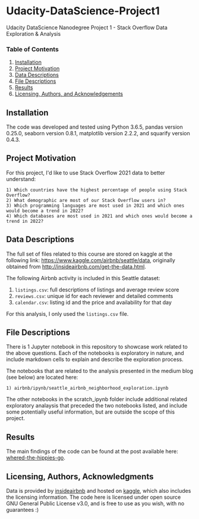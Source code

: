 # Udacity-DataScience-Project1
Udacity DataScience Nanodegree Project 1 - Stack Overflow Data Exploration & Analysis

### Table of Contents

1. [Installation](#installation)
2. [Project Motivation](#motivation)
3. [Data Descriptions](#data)
4. [File Descriptions](#files)
5. [Results](#results)
6. [Licensing, Authors, and Acknowledgements](#licensing)

## Installation <a name="installation"></a>

The code was developed and tested using Python 3.6.5, pandas version 0.25.0, seaborn version 0.8.1, matplotlib version 2.2.2, and squarify version 0.4.3.    

## Project Motivation<a name="motivation"></a>

For this project, I'd like to use Stack Overflow 2021 data to better understand:

    1) Which countries have the highest percentage of people using Stack Overflow?
    2) What demographic are most of our Stack Overflow users in?
    3) Which programming languages are most used in 2021 and which ones would become a trend in 2022?
	4) Which databases are most used in 2021 and which ones would become a trend in 2022?

## Data Descriptions <a name="data"></a>

The full set of files related to this course are stored on kaggle at the following link: https://www.kaggle.com/airbnb/seattle/data, originally obtained from http://insideairbnb.com/get-the-data.html.

The following Airbnb activity is included in this Seattle dataset:

  1) `listings.csv`: full descriptions of listings and average review score
  2) `reviews.csv`: unique id for each reviewer and detailed comments
  3) `calendar.csv`: listing id and the price and availability for that day
  
  For this analysis, I only used the `listings.csv` file.

## File Descriptions <a name="files"></a>

There is 1 Jupyter notebook in this repository to showcase work related to the above questions.  Each of the notebooks is exploratory in nature, and include markdown cells to explain and describe the exploration process.  

The notebooks that are related to the analysis presented in the medium blog (see below) are located here:

    1) airbnb/ipynb/seattle_airbnb_neighborhood_exploration.ipynb

The other notebooks in the scratch_ipynb folder include additional related exploratory analaysis that preceded the two notebooks listed, and include some potentially useful information, but are outside the scope of this project.

## Results<a name="results"></a>

The main findings of the code can be found at the post available here: [whered-the-hippies-go](https://medium.com/@bridgethass/whered-the-hippies-go-aee4b0876dc7).

## Licensing, Authors, Acknowledgments <a name="licensing"></a>

Data is provided by [insideairbnb](http://insideairbnb.com/get-the-data.html) and hosted on [kaggle](https://www.kaggle.com/airbnb/seattle/data), which also includes the licensing information. The code here is licensed under open source GNU General Public License v3.0, and is free to use as you wish, with no guarantees :)
